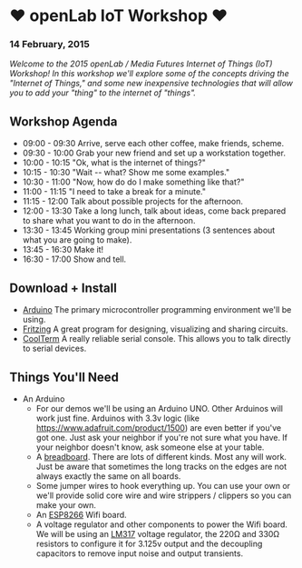 ❤ openLab IoT Workshop ❤
=========================
### 14 February, 2015

_Welcome to the 2015 openLab / Media Futures Internet of Things (IoT) Workshop! In this workshop we'll explore some of the concepts driving the "Internet of Things," and some new inexpensive technologies that will allow you to add your "thing" to the internet of "things"._

## Workshop Agenda
- 09:00 - 09:30 Arrive, serve each other coffee, make friends, scheme.
- 09:30 - 10:00 Grab your new friend and set up a workstation together.
- 10:00 - 10:15 "Ok, what is the internet of things?"
- 10:15 - 10:30 "Wait -- what? Show me some examples."
- 10:30 - 11:00 "Now, how do do I make something like that?"
- 11:00 - 11:15 "I need to take a break for a minute."
- 11:15 - 12:00 Talk about possible projects for the afternoon.
- 12:00 - 13:30 Take a long lunch, talk about ideas, come back prepared to share what you want to do in the afternoon.
- 13:30 - 13:45 Working group mini presentations (3 sentences about what you are going to make).
- 13:45 - 16:30 Make it!
- 16:30 - 17:00 Show and tell.

## Download + Install
- [Arduino](http://arduino.cc/) The primary microcontroller programming environment we'll be using.
- [Fritzing](http://fritzing.org/home/) A great program for designing,  visualizing and sharing circuits.
- [CoolTerm](http://freeware.the-meiers.org/) A really reliable serial console.  This allows you to talk directly to serial devices.

## Things You'll Need
- An Arduino
  - For our demos we'll be using an Arduino UNO.  Other Arduinos will work just fine.  Arduinos with 3.3v logic (like https://www.adafruit.com/product/1500) are even better if you've got one.  Just ask your neighbor if you're not sure what you have.  If your neighbor doesn't know, ask someone else at your table.
  - A [breadboard](https://en.wikipedia.org/wiki/Breadboard).  There are lots of different kinds.  Most any will work.  Just be aware that sometimes the long tracks on the edges are not always exactly the same on all boards.
  - Some jumper wires to hook everything up.  You can use your own or we'll provide solid core wire and wire strippers / clippers so you can make your own.
  - An [ESP8266](http://www.esp8266.com/wiki/doku.php) Wifi board.
  - A voltage regulator and other components to power the Wifi board.  We will be using an [LM317](https://en.wikipedia.org/wiki/LM317) voltage regulator, the 220Ω and 330Ω resistors to configure it for 3.125v output and the decoupling capacitors to remove input noise and output transients.
